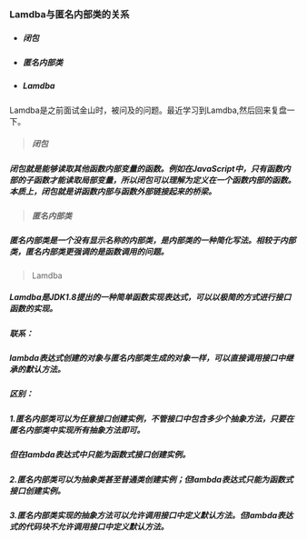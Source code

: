 ### Lamdba与匿名内部类的关系

* ##### 闭包

* ##### 匿名内部类

* ##### Lamdba

Lamdba是之前面试金山时，被问及的问题。最近学习到Lamdba,然后回来复盘一下。

> ##### 闭包

##### 闭包就是能够读取其他函数内部变量的函数。例如在JavaScript中，只有函数内部的子函数才能读取局部变量，所以闭包可以理解为定义在一个函数内部的函数。本质上，闭包就是讲函数内部与函数外部链接起来的桥梁。

> ##### 匿名内部类

##### 匿名内部类是一个没有显示名称的内部类，是内部类的一种简化写法。相较于内部类，匿名内部类更强调的是函数调用的问题。

> Lamdba

##### Lamdba是JDK1.8提出的一种简单函数实现表达式，可以以极简的方式进行接口函数的实现。



##### 联系：

##### lambda表达式创建的对象与匿名内部类生成的对象一样，可以直接调用接口中继承的默认方法。

##### 区别：

##### 1.匿名内部类可以为任意接口创建实例，不管接口中包含多少个抽象方法，只要在匿名内部类中实现所有抽象方法即可。

#####    但在lambda表达式中只能为函数式接口创建实例。

##### 2.匿名内部类可以为抽象类甚至普通类创建实例；但lambda表达式只能为函数式接口创建实例。

##### 3.匿名内部类实现的抽象方法可以允许调用接口中定义默认方法。但lambda表达式的代码块不允许调用接口中定义默认方法。

